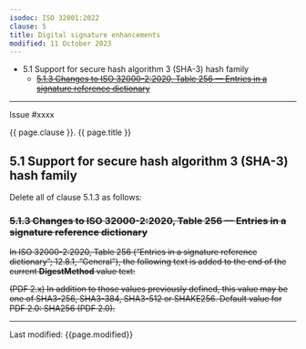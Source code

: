 ```yaml
---
isodoc: ISO 32001:2022
clause: 5
title: Digital signature enhancements
modified: 11 October 2023
---
```


<ul>
 <li>5.1 Support for secure hash algorithm 3 (SHA-3) hash family
  <ul>
   <li><a href="#H5.1.3"><del onMouseEnter="mouseEnter(this)" data-issue="236">5.1.3 Changes to ISO 32000-2:2020, Table 256 — Entries in a signature reference dictionary</del></a>
   </li>
  </ul>
 </li>
</ul>
<hr>

<link rel="stylesheet" href="../assets/iso-style.css">
<div class="isostyle">
<div class="fixedpopup" id="issuelink">
	Issue #xxxx
</div>


<p class="fake-h1">{{ page.clause }}. {{ page.title }}</p>

<h2 id="H5.1">5.1 Support for secure hash algorithm 3 (SHA-3) hash family</h2>

<p class="location">Delete all of clause 5.1.3 as follows:</p>

<h3 id="#H5.1.3"><del onMouseEnter="mouseEnter(this)" data-issue="236">5.1.3 Changes to ISO 32000-2:2020, Table 256 — Entries in a signature reference dictionary</del></h3>

<p>
<del onMouseEnter="mouseEnter(this)" data-issue="236">
In ISO 32000-2:2020, Table 256 (“Entries in a signature reference dictionary”; 12.8.1, “General”), the following text is added to the end of the current <b>DigestMethod</b> value text:
</del>
</p>

<p>
<del onMouseEnter="mouseEnter(this)" data-issue="236">
(PDF 2.x) In addition to those values previously defined, this value may be one of SHA3-256, SHA3-384, SHA3-512 or SHAKE256. Default value for PDF 2.0: SHA256 (PDF 2.0).
</del>
</p>

</div>

<hr>
<p class="footnote">Last modified: {{page.modified}}</p>
